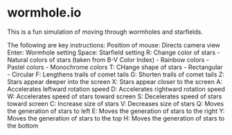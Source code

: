 # wormhole.io
This is a fun simulation of moving through wormholes and starfields.

The following are key instructions:
Position of mouse: Directs camera view
Enter: Wormhole setting
Space: Starfield setting
R: Change color of stars
    - Natural colors of stars (taken from B-V Color Index)
    - Rainbow colors
    - Pastel colors
    - Monochrome colors
T: CHange shape of stars
    - Rectangular
    - Circular
F: Lengthens trails of comet tails
G: Shorten trails of comet tails
Z: Stars appear deeper into the screen
X: Stars appear closer to the screen
A: Accelerates leftward rotation speed
D: Accelerates rightward rotation speed
W: Accelerates speed of stars toward screen
S: Decelerates speed of stars toward screen
C: Increase size of stars
V: Decreases size of stars
Q: Moves the generation of stars to left
E: Moves the generation of stars to the right
Y: Moves the generation of stars to the top
H: Moves the generation of stars to the bottom

